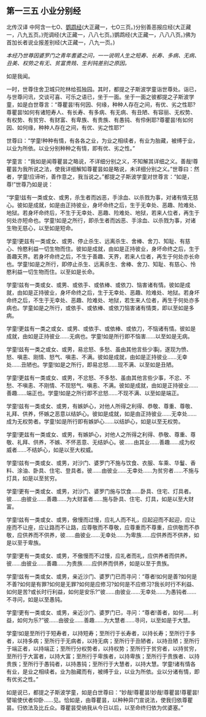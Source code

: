 ## 第一三五 小业分别经

北传汉译 中阿含一七O、[鹦鹉经](https://github.com/gwsice/buddhism/blob/master/%E6%97%A9%E6%9C%9F/%E4%B8%AD%E9%98%BF%E5%90%AB%E7%BB%8F/44.md)(大正藏一，七O三页。)分别善恶报应经(大正藏一，八九五页。)兜调经(大正藏一，八八七页。)鹦鹉经(大正藏一，八八八页。)佛为首加长者说业报差别经(大正藏一，八九一页。)

*本经乃世尊因婆罗门之青年耆婆之问，一一说明人生之短寿、长寿、多病、无病、丑美、权势之有无、贫富贵贱、生利钝差别之原因。*

如是我闻。

一时，世尊住舍卫城只陀林给孤独园。其时，都提之子斯波学童诣世尊处。诣已，与世尊问讯，交谈可喜、可乐之语已，坐于一面。坐于一面之彼都提之子斯波学童，如是白世尊言：“尊瞿昙!有何因、何缘，种种人存在之间，有优、劣之性耶?尊瞿昙!如何有诸短寿人、有长寿、有多病、有无病、有丑陋、有容丽、无权势、有权势、有贫穷、有财富、有卑族、有贵族、有愚钝、有伶俐耶?尊瞿昙!有如何因、如何缘，种种人存在之间，有优、劣之性耶?”

世尊曰：“学童!种种有情，有各各之业，为业之相续者，有业为胎藏，被缚于业，以业为所依。以业分别种种之有情，即有优、劣之性。”

学童言：“我如是闻尊瞿昙之略说，不详细分别之义，不知解其详细之义。善哉!尊瞿昙为我所说之法，使我详细解知尊瞿昙如是略说，未详细分别之义。”世尊曰：然者，学童!应谛听，善作意之，我当说之。”都提之子斯波学童对世尊言：“如是，尊!”世尊乃如是说：

“学童!兹有一类或女、或男，杀生者而凶恶，手涂血、以杀戮为事，对诸有情无慈心。彼如是成就，如是由正持彼业，身坏命终之后，生于无幸处、恶趣、险难处、地狱。若身坏命终后，不生于无幸处、恶趣、险难处、地狱，若来人位者，再生于何处亦短命也。学童!如是之所行，即杀生者而凶恶、手涂血、以杀戮为事，对诸生物无慈心，以至如是短命。 

学童!更兹有一类或女、或男、停止杀生、远离杀生、舍棒、舍刀、知耻、有慈心、怜愍利益一切生物而住。彼如是成就，由如是正持彼业，身坏命终之后，生于善趣天界。若身坏命终之后，不生于善趣、天界，若来人位者，再生于何处亦长命也。学童!如是之所行，即停止杀生、远离杀生、舍棒、舍刀、知耻、有慈心、怜愍利益一切生物而住。以至如是长命。

学童!兹有一类或女、或男、或依手、或依棒、或依刀、恼害诸有情。彼如是成就，由如是正持彼业，身坏命终之后，生于无幸处、恶趣、险难处、地狱。若身坏命终之后，不生于无幸处、恶趣、险难处、地狱，若生来人位者，再生于何处亦多病也。学童如是之所行，或依手、或依棒、或依刀恼害诸有情类，即以至如是多病。

学童!更兹有一类之或女、或男、或依手、或依棒、或依刀，不恼诸有情。彼如是成就，由如是正持彼业……无病也。学童!如是所行即不恼害……以至如是无病。

学童!兹有一类之或女、或男，易忿怒、多愁、虽由其他言些少事j，遂现为愤、怒、嗔恚、刚情、怒气、嗔恚、不满。彼如是成就，由如是正持彼业……无幸处……丑陋也。学童!如是之所行，即易忿怒……现不满、以至如是丑陋。

学童!更兹有一类或女、或男，不忿怒、不多愁、虽由其他言些少事，不忿、不愁、不嗔恚、不刚情、不现怒气、嗔恚、不满。彼如是成就，由如是正持彼业……善趣……端正也。学童!如是之所行即不忿怒……不现不满、以至如是端正。

学童!兹有一类或女、或男，有嫉妒心，对他人所得之利得、恭敬、尊重、尊敬、礼拜、供养，怀嫉之恶意以结妒心。彼如是成就，如是由正持彼业……无幸处……成为无权势者。学童!如是所行即有嫉妒心……以结妒心，如是以至无权势。

学童!更兹有一类或女、或男，有嫉妒心，对他人之所得之利得、恭敬、尊重、尊敬、礼拜、供养，不嫉、不怀恶意、无结妒心。彼……由其业……善趣……成为权威者……不结妒心，如是以至大权威。

学童!兹有一类或女、或男，对沙门、婆罗门不施与饮食、衣服、车乘、华鬘、香料、涂油、卧具、住宅、登具者。彼……由彼业……无幸处……为贫穷者……不施与灯具，如是以至贫穷。

学童!更有一类或女、或男，对沙门、婆罗门施与饮食……卧具、住宅、灯具者。彼……由彼业……善趣……为大财富者……施与卧具、住宅、灯具，如是以至大财富。

学童!兹有一类或女、或男，傲慢而过慢，应礼人而不礼，应起迎而不起迎，应让座而不让座，应让路而不让路，应尊敬而不尊敬，应尊重而不尊重，应供敬而不恭敬，应供养而不供养，彼……曲彼业……无幸处……为卑族……应供养而不供养，如是以至于卑族。 

学童!更有一类或女、或男，不傲慢而不过慢，应礼者而礼，应供养者而供养。彼……由彼业……善趣……为贵族……应供养而供养，如是以至于贵族。

学童!兹有一类或女、或男，亲近沙门、婆罗门已而寻问：“尊者!如何是善?如何是不善?如何是有罪?如何是无罪?如何是应修习?如何是不应修习?我长时行不利益、如何是苦?或长时行利益，如何是安乐?”彼……由彼业……无幸处……为愚钝者……不寻问，如是以至愚钝。

学童!更有一类或女、或男，亲近沙门、婆罗门已，寻问：“尊者!善者，如何……利益，如何为乐?”彼……由彼业……善趣……为大慧者……寻问，以至如是于大慧。

学童!如是至所行于短寿者，以持短寿；至所行于长寿者，以持长寿；至所行于多者，以持多病；至所行于无病者，以持无病；至所行于丑陋者，以持丑陋；至所行于端正者，以持端正；至所行分权势者，以持权势；至所行于贫穷者，以持贫穷，至所行于大富者，以持大富；至所行于卑族者，以持卑族；至所行于贵族者、以持贵族；至所行于愚钝者，以持愚钝；至所行于大慧者，以持大慧。学童!诸有情各有业，是业之相续者。业为胎藏而有，被缚于业，以业为所依。业以分诸有情，即有优劣之性。” 

如是说已，都提之子斯波学童，如是白世尊曰：“妙哉!尊瞿昙!妙哉!尊瞿昙!尊瞿昙!譬喻使伏者仰卧……见。恰如是，由尊瞿昙，以种种异门宣说法，使我归依尊瞿昙。归依法及比丘众。尊瞿昙受纳我从今日以后，以至命终归依为优婆塞。”

